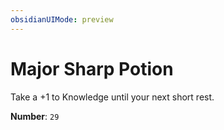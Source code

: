 ```yaml
---
obsidianUIMode: preview
---
```

# Major Sharp Potion

Take a +1 to Knowledge until your next short rest.

**Number**: `29`